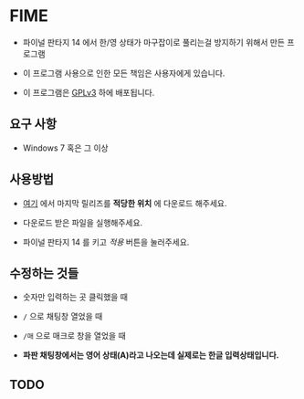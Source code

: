 # FIME

- 파이널 판타지 14 에서 한/영 상태가 마구잡이로 풀리는걸 방지하기 위해서 만든 프로그램

- 이 프로그램 사용으로 인한 모든 책임은 사용자에게 있습니다.

- 이 프로그램은 [GPLv3](LICENSE.txt) 하에 배포됩니다.

## 요구 사항

- Windows 7 혹은 그 이상

## 사용방법

- [여기](https://github.com/RyuaNerin/FIME/releases/latest) 에서 마지막 릴리즈를 **적당한 위치** 에 다운로드 해주세요.

- 다운로드 받은 파일을 실행해주세요.

- 파이널 판타지 14 를 키고 *적용* 버튼을 눌러주세요.

## 수정하는 것들

- 숫자만 입력하는 곳 클릭했을 때

- `/` 으로 채팅창 열었을 때

- `/매` 으로 매크로 창을 열었을 때

- **파판 채팅창에서는 영어 상태(A)라고 나오는데 실제로는 한글 입력상태입니다.**

## TODO
